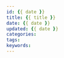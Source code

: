 ```yaml
---
id: {{ date }}
title: {{ title }}
date: {{ date }}
updated: {{ date }}
categories:
tags:
keywords:
---
```


